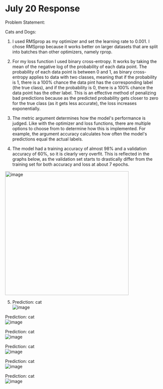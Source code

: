 # July 20 Response

Problem Statement:

Cats and Dogs:

1. I used RMSprop as my optimizer and set the learning rate to 0.001. I chose RMSprop because it works better on larger datasets that are split into batches than other optimizers, namely rprop.

2. For my loss function I used binary cross-entropy. It works by taking the mean of the negative log of the probability of each data point. The probability of each data point is between 0 and 1, as binary cross-entropy applies to data with two classes, meaning that if the probability is 1, there is a 100% chance the data pint has the corresponding label (the true class), and if the probability is 0, there is a 100% chance the data point has the other label. This is an effective method of penalizing bad predictions because as the predicted probability gets closer to zero for the true class (as it gets less accurate), the loss increases exponentially. 

3. The metric argument determines how the model's performance is judged. Like with the optimizer and loss functions, there are multiple options to choose from to determine how this is implemented. For example, the argument accuracy calculates how often the model's predictions equal the actual labels.

4. The model had a training accuracy of almost 98% and a validation accuracy of 60%, so it is clearly very overfit. This is reflected in the graphs below, as the validation set starts to drastically differ from the training set for both accuracy and loss at about 7 epochs.

<img width="402" alt="image" src="https://user-images.githubusercontent.com/67920492/88466077-c85a5180-ce96-11ea-8b0b-7f55082658fb.png">

5. Prediction: cat\
![image](https://user-images.githubusercontent.com/67920492/88466194-e2486400-ce97-11ea-9089-4e21e083ff9c.png)

Prediction: cat\
![image](https://user-images.githubusercontent.com/67920492/88466199-f0968000-ce97-11ea-861e-30719308da2d.png)

Prediction: cat\
![image](https://user-images.githubusercontent.com/67920492/88466210-fc824200-ce97-11ea-8d58-65a57f795215.png)

Prediction: cat\
![image](https://user-images.githubusercontent.com/67920492/88466215-086e0400-ce98-11ea-9ebd-2c33df92d530.png)

Prediction: cat\
![image](https://user-images.githubusercontent.com/67920492/88466223-12900280-ce98-11ea-8c91-31f3530cd125.png)

Prediction: cat\
![image](https://user-images.githubusercontent.com/67920492/88466229-1cb20100-ce98-11ea-8cf9-392a1ecf0e00.png)

